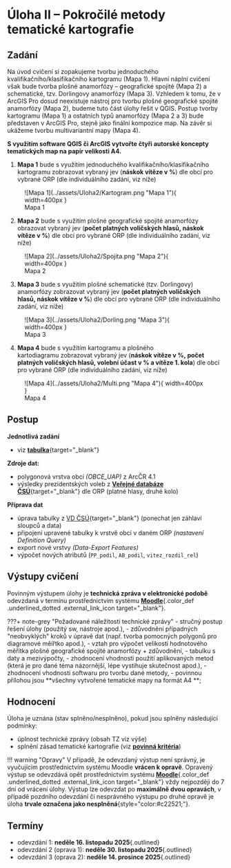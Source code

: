 # Úloha II – Pokročilé metody tematické kartografie

## Zadání 

Na úvod cvičení si zopakujeme tvorbu jednoduchého kvalifikačního/klasifikačního kartogramu (Mapa 1). Hlavní náplní cvičení však bude tvorba plošné anamorfózy – geografické spojité (Mapa 2) a schematické, tzv. Dorlingovy anamorfózy (Mapa 3). Vzhledem k tomu, že v ArcGIS Pro dosud neexistuje nástroj pro tvorbu plošné geografické spojité anamorfózy (Mapa 2), budeme tuto část úlohy řešit v QGIS. Postup tvorby kartogramu (Mapa 1) a ostatních typů anamorfózy (Mapa 2 a 3) bude představen v ArcGIS Pro, stejně jako finální kompozice map. Na závěr si ukážeme tvorbu multivariantní mapy (Mapa 4).

**S využitím software QGIS či ArcGIS vytvořte čtyři autorské koncepty tematických map na papír velikosti A4.**

1.  **Mapa 1** bude s využitím jednoduchého kvalifikačního/klasifikačního kartogramu zobrazovat vybraný jev (**náskok vítěze v %**) dle obcí pro vybrané ORP (dle individuálního zadání, viz níže)

<figure markdown>
  ![Mapa 1](../assets/Uloha2/Kartogram.png "Mapa 1"){ width=400px }
  <figcaption>Mapa 1</figcaption>
</figure>

2.  **Mapa 2** bude s využitím plošné geografické spojité anamorfózy obrazovat vybraný jev (**počet platných voličských hlasů, náskok vítěze v %**) dle obcí pro vybrané ORP (dle individuálního zadání, viz níže)

<figure markdown>
  ![Mapa 2](../assets/Uloha2/Spojita.png "Mapa 2"){ width=400px }
  <figcaption>Mapa 2</figcaption>
</figure>

3.  **Mapa 3** bude s využitím plošné schematické (tzv. Dorlingovy) anamorfózy zobrazovat vybraný jev (**počet platných voličských hlasů, náskok vítěze v %**) dle obcí pro vybrané ORP (dle individuálního zadání, viz níže)

<figure markdown>
  ![Mapa 3](../assets/Uloha2/Dorling.png "Mapa 3"){ width=400px }
  <figcaption>Mapa 3</figcaption>
</figure>

4.  **Mapa 4** bude s využitím kartogramu a plošného kartodiagramu zobrazovat vybraný jev (**náskok vítěze v %, počet platných voličských hlasů, volební účast v % a vítěze 1.  kola**) dle obcí pro vybrané ORP (dle individuálního zadání, viz níže)

<figure markdown>
  ![Mapa 4](../assets/Uloha2/Multi.png "Mapa 4"){ width=400px }
  <figcaption>Mapa 4</figcaption>
</figure>


## Postup

**Jednotlivá zadání**

-   viz [**tabulka**](https://moodle-vyuka.cvut.cz/draftfile.php/12299/user/draft/671901552/155KAT3_Uloha2_zadani_2024.xlsx){target="_blank"}

**Zdroje dat:**

-   polygonová vrstva obcí *(OBCE_UAP)* z ArcČR 4.1
-   výsledky prezidentských voleb z [**Veřejné databáze ČSÚ**](https://vdb.czso.cz/vdbvo2/faces/cs/index.jsf?page=vystup-objekt-parametry&z=T&f=TABULKA&sp=A&skupId=5033&katalog=34015&pvo=VOLDPR202302-OB-OR&str=v103&v=v101__VOLKOLO__1059__1){target="_blank"} dle ORP (platné hlasy, druhé kolo)

**Příprava dat**

-   úprava tabulky z [VD ČSÚ](https://vdb.czso.cz/vdbvo2/faces/cs/index.jsf?page=vystup-objekt-parametry&z=T&f=TABULKA&sp=A&skupId=5033&katalog=34015&pvo=VOLDPR202302-OB-OR&str=v103&v=v101__VOLKOLO__1059__1){target="_blank"} (ponechat jen záhlaví sloupců a data) 
-   připojení upravené tabulky k vrstvě obcí v daném ORP *(nastavení Definition Query)*
-   export nové vrstvy *(Data-Export Features)*
-   výpočet nových atributů (`PP_podil`, `AB_podil`, `vitez_rozdil_rel`) 

## Výstupy cvičení
Povinným výstupem úlohy je __technická zpráva v elektronické podobě__ odevzdaná v termínu prostřednictvím systému [__Moodle__](https://moodle-vyuka.cvut.cz/mod/assign/view.php?id=399548){.color_def .underlined_dotted .external_link_icon target="_blank"}.

???+ note-grey "Požadované náležitosti technické zprávy"
    -   stručný postup řešení úlohy (použitý sw, nástroje apod.),
    -   zdůvodnění případných "neobvyklých" kroků v úpravě dat (např. tvorba pomocných polygonů pro diagramové měířtko apod.),
    -   vztah pro výpočet velikosti hodnotového měřítka plošné geografické spojité anamorfózy + zdůvodnění,
    -   tabulku s daty a mezivýpočty,
    -   zhodnocení vhodnosti použití aplikovaných metod (která je pro dané téma názornější, lépe vystihuje skutečnost apod.),
    -   zhodnocení vhodnosti softwaru pro tvorbu dané metody,
    -   povinnou přílohou jsou **všechny vytvořené tematické mapy na formát A4 **;

## Hodnocení
Úloha je uznána (stav splněno/nesplněno), pokud jsou splněny následující podmínky:

-   úplnost technické zprávy (obsah TZ viz výše)
-   splnění zásad tematické kartografie (viz [**povinná kritéria**](https://docs.google.com/spreadsheets/d/1JDwojVnjUDCn3zh-XFYTTY4zu7iO2vEfEV0_wXXACT0))

!!! warning "Opravy"
    V případě, že odevzdaný výstup není správný, je vyučujícím prostřednictvím systému Moodle __vrácen k opravě__. Opravený výstup se odevzdává opět prostřednictvím systému [__Moodle__](https://moodle-vyuka.cvut.cz/mod/assign/view.php?id=399548){.color_def .underlined_dotted .external_link_icon target="_blank"} vždy nejpozději do 7 dní od vrácení úlohy. Výstup lze odevzdat po __maximálně dvou opravách__, v případě pozdního odevzdání či nesprávného výstupu po druhé opravě je úloha __trvale označena jako nesplněná__{style="color:#c22521;"}.

## Termíny

- odevzdání 1: __neděle 16. listopadu 2025__{.outlined}
- odevzdání 2 (oprava 1): __neděle 30. listopadu 2025__{.outlined}
- odevzdání 3 (oprava 2): __neděle 14. prosince 2025__{.outlined}



    